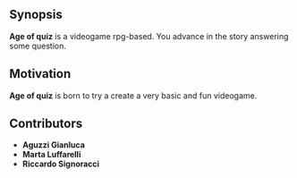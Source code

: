## Synopsis

**Age of quiz** is a videogame rpg-based. You advance in the story answering some question.

## Motivation

**Age of quiz** is born to try a create a very basic and fun videogame. 

## Contributors
* **Aguzzi Gianluca**
* **Marta Luffarelli**
* **Riccardo Signoracci**